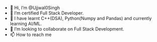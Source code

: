 - 👋 Hi, I’m @Ujjwal0Singh
- 👀 I’m certified Full Stack Developer. 
- 🌱 I have learnt C++(DSA), Python(Numpy and Pandas) and currently learning AI/ML. 
- 💞️ I’m looking to collaborate on Full Stack Development.
- 📫 How to reach me 

<!---
Ujjwal0Singh/Ujjwal0Singh is a ✨ special ✨ repository because its `README.md` (this file) appears on your GitHub profile.
You can click the Preview link to take a look at your changes.
--->
